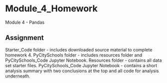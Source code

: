 # Module_4_Homework
Module 4 - Pandas

## Assignment
Starter_Code folder - includes downloaded source material to complete homework 4. 
PyCitySchools folder - includes resources folder and PyCitySchools_Code Jupyter Notebook. 
    Resources folder - contains all data set starter files. 
    PyCitySchools_Code Jupyter Notebook - contains a short analysis summary with two conclusions at the top and all code for analysis underneath. 
